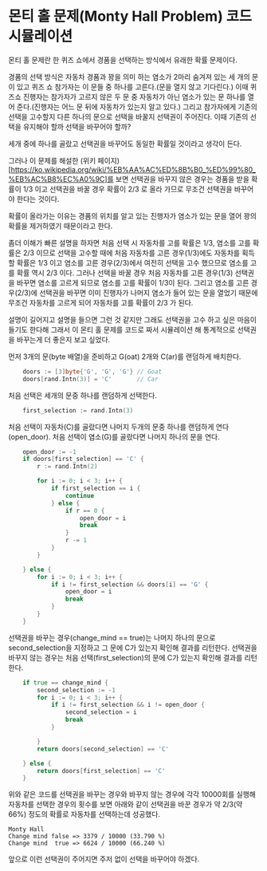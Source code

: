 # 몬티 홀 문제(Monty Hall Problem) 코드 시뮬레이션

몬티 홀 문제란 한 퀴즈 쇼에서 경품을 선택하는 방식에서 유래한 확률 문제이다.

경품의 선택 방식은 자동차 경품과 꽝을 의미 하는 염소가 2마리 숨겨져 있는 세 개의 문이 있고 퀴즈 쇼 참가자는 이 문들 중 하나를 고른다.(문을 열지 않고 기다린다.) 이때 퀴즈쇼 진행자는 참가자가 고르지 않은 두 문 중 자동차가 아닌 염소가 있는 문 하나를 열어 준다.(진행자는 어느 문 뒤에 자동차가 있는지 알고 있다.) 그리고 참가자에게 기존의 선택을 고수할지 다른 하나의 문으로 선택을 바꿀지 선택권이 주어진다. 이때 기존의 선택을 유지해야 할까 선택을 바꾸어야 할까?

세개 중에 하나를 골랐고 선택권을 바꾸어도 동일한 확률일 것이라고 생각이 든다. 

그러나 이 문제를 해설한 (위키 페이지)[https://ko.wikipedia.org/wiki/%EB%AA%AC%ED%8B%B0_%ED%99%80_%EB%AC%B8%EC%A0%9C]를 보면 선택권을 바꾸지 않은 경우는 경품을 받을 확률이 1/3 이고 선택권을 바꿀 경우 확률이 2/3 로 올라 가므로 무조건 선택권을 바꾸어야 한다는 것이다.

확률이 올라가는 이유는 경품의 위치를 알고 있는 진행자가 염소가 있는 문을 열어 꽝의 확률을 제거하였기 때문이라고 한다.

좀더 이해가 빠른 설명을 하자면 처음 선택 시 자동차를 고를 확률은 1/3, 염소를 고를 확률은 2/3 이므로 선택을 고수할 때에 처음 자동차를 고른 경우(1/3)에도 자동차를 획득할 확률은 1/3 이고 염소를 고른 경우(2/3)에서 여전히 선택을 고수 했으므로 염소를 고를 확률 역시 2/3 이다.
그러나 선택을 바꿀 경우 처음 자동차를 고른 경우(1/3) 선택권을 바꾸면 염소를 고르게 되므로 염소를 고를 확률이 1/3이 된다. 그리고 염소를 고른 경우(2/3)에 선택권을 바꾸면 이미 진행자가 나머지 염소가 들어 있는 문을 열었기 때문에 무조건 자동차를 고르게 되어 자동차를 고를 확률이 2/3 가 된다.

설명이 길어지고 설명을 들으면 그런 것 같지만 그래도 선택권을 고수 하고 싶은 마음이 들기도 한다해
그래서 이 몬티 홀 문제를 코드로 짜서 시뮬레이션 해 통계적으로 선택권을 바꾸는게 더 좋은지 보고 싶었다.

먼저 3개의 문(byte 배열)을 준비하고 G(oat) 2개와 C(ar)를 랜덤하게 배치한다.
```go
	doors := [3]byte{'G', 'G', 'G'} // Goat
	doors[rand.Intn(3)] = 'C'       // Car
```

처음 선택은 세개의 문중 하나를 랜덤하게 선택한다.
```go
	first_selection := rand.Intn(3)
```

처음 선택이 자동차(C)를 골랐다면 나머지 두개의 문중 하나를 랜덤하게 연다(open_door).
처음 선택이 염소(G)를 골랐다면 나머지 하나의 문을 연다.
```go
	open_door := -1
	if doors[first_selection] == 'C' {
		r := rand.Intn(2)

		for i := 0; i < 3; i++ {
			if first_selection == i {
				continue
			} else {
				if r == 0 {
					open_door = i
					break
				}
				r -= 1
			}
		}

	} else {
		for i := 0; i < 3; i++ {
			if i != first_selection && doors[i] == 'G' {
				open_door = i
				break
			}
		}
    }
```

선택권을 바꾸는 경우(change_mind == true)는 나머지 하나의 문으로 second_selection을 지정하고 그 문에 C가 있는지 확인해 결과를 리턴한다.
선택권을 바꾸지 않는 경우는 처음 선택(first_selection)의 문에 C가 있는지 확인해 결과를 리턴한다.
```go
	if true == change_mind {
		second_selection := -1
		for i := 0; i < 3; i++ {
			if i != first_selection && i != open_door {
				second_selection = i
				break
			}

		}
		return doors[second_selection] == 'C'

	} else {
		return doors[first_selection] == 'C'
	}
```

위와 같은 코드를 선택권을 바꾸는 경우와 바꾸지 않는 경우에 각각 10000회를 실행해 자동차를 선택한 경우의 횟수를 보면 아래와 같이 선택권을 바꾼 경우가 약 2/3(약 66%) 정도의 확률로 자동차를 선택하는데 성공했다. 
```
Monty Hall
Change mind false => 3379 / 10000 (33.790 %)
Change mind  true => 6624 / 10000 (66.240 %)

```
앞으로 이런 선택권이 주어지면 주저 없이 선택을 바꾸어야 하겠다.
